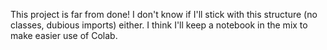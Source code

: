 This project is far from done! I don't know if I'll stick with this structure (no classes, dubious imports) either. I think I'll keep a notebook in the mix to make easier use of Colab.